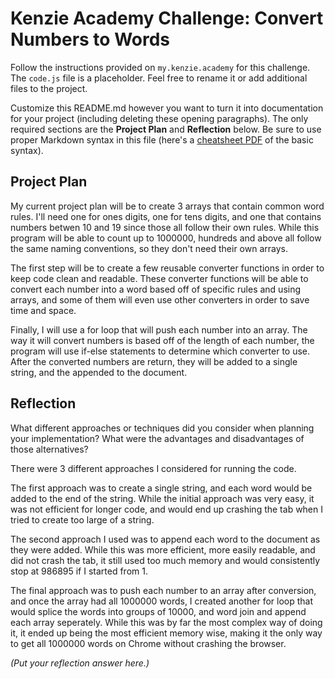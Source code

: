 # Kenzie Academy Challenge: Convert Numbers to Words

Follow the instructions provided on `my.kenzie.academy` for this challenge. The `code.js` file is a placeholder. Feel free to rename it or add additional files to the project.

Customize this README.md however you want to turn it into documentation for your project (including deleting these opening paragraphs). The only required sections are the **Project Plan** and **Reflection** below. Be sure to use proper Markdown syntax in this file (here's a [cheatsheet PDF](https://guides.github.com/pdfs/markdown-cheatsheet-online.pdf) of the basic syntax).

## Project Plan

My current project plan will be to create 3 arrays that contain common word rules. I'll need one for ones digits, one for tens digits, and one that contains numbers betwen 10 and 19 since those all follow their own rules. While this program will be able to count up to 1000000, hundreds and above all follow the same naming conventions, so they don't need their own arrays.

The first step will be to create a few reusable converter functions in order to keep code clean and readable. These converter functions will be able to convert each number into a word based off of specific rules and using arrays, and some of them will even use other converters in order to save time and space.

Finally, I will use a for loop that will push each number into an array. The way it will convert numbers is based off of the length of each number, the program will use if-else statements to determine which converter to use. After the converted numbers are return, they will be added to a single string, and the appended to the document.

## Reflection

What different approaches or techniques did you consider when planning your implementation? What were the advantages and disadvantages of those alternatives?

There were 3 different approaches I considered for running the code. 

The first approach was to create a single string, and each word would be added to the end of the string. While the initial approach was very easy, it was not efficient for longer code, and would end up crashing the tab when I tried to create too large of a string.

The second approach I used was to append each word to the document as they were added. While this was more efficient, more easily readable, and did not crash the tab, it still used too much memory and would consistently stop at 986895 if I started from 1.

The final approach was to push each number to an array after conversion, and once the array had all 1000000 words, I created another for loop that would splice the words into groups of 10000, and word join and append each array seperately. While this was by far the most complex way of doing it, it ended up being the most efficient memory wise, making it the only way to get all 1000000 words on Chrome without crashing the browser.

_(Put your reflection answer here.)_